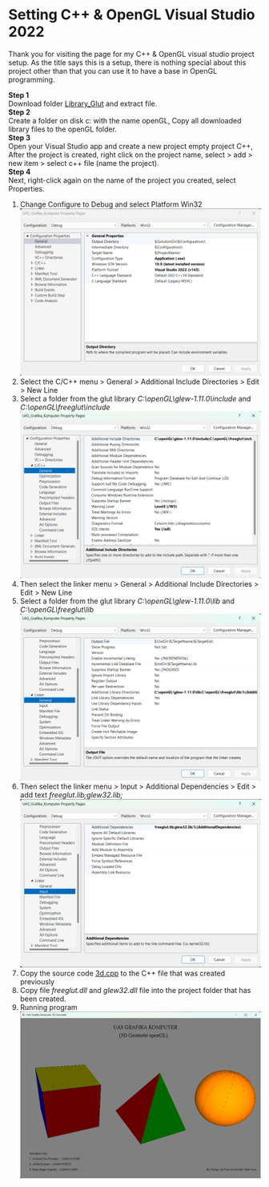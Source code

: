 # Setting C++ & OpenGL Visual Studio 2022
Thank you for visiting the page for my C++ & OpenGL visual studio project setup. As the title says this is a setup, there is nothing special about this project other than that you can use it to have a base in OpenGL programming.

**Step 1**<br/>
Download folder [Library_Glut](https://github.com/achmaddwiprasetyo/3D-Geometri-openGL/tree/main/Library_Glut) and extract file.<br/>
**Step 2**<br/>
Create a folder on disk c: with the name openGL, Copy all downloaded library files to the openGL folder.<br/>
**Step 3**<br/>
Open your Visual Studio app and create a new project empty project C++, After the project is created, right click on the project name, select > add > new item > select c++ file (name the project).<br/>
**Step 4**<br/>
Next, right-click again on the name of the project you created, select Properties.
1. Change Configure to Debug and select Platform Win32
   ![screenshot_35](https://github.com/achmaddwiprasetyo/3D-Geometri-openGL/blob/main/Screenshot%202024-07-26%20003023.png)
2. Select the C/C++ menu > General > Additional Include Directories > Edit > New Line
3. Select a folder from the glut library *C:\openGL\glew-1.11.0\include* and *C:\openGL\freeglut\include*
   ![screenshot_35](https://github.com/achmaddwiprasetyo/3D-Geometri-openGL/blob/main/Screenshot%202024-07-26%20005614.png)
4. Then select the linker menu > General > Additional Include Directories > Edit > New Line
5. Select a folder from the glut library *C:\openGL\glew-1.11.0\lib* and *C:\openGL\freeglut\lib*
   ![screenshot_35](https://github.com/achmaddwiprasetyo/3D-Geometri-openGL/blob/main/Screenshot%202024-07-26%20005630.png)
6. Then select the linker menu > Input > Additional Dependencies > Edit > add text *freeglut.lib;glew32.lib;*
   ![screenshot_35](https://github.com/achmaddwiprasetyo/3D-Geometri-openGL/blob/main/Screenshot%202024-07-26%20005641.png)
7. Copy the source code [3d.cpp](https://github.com/achmaddwiprasetyo/3D-Geometri-openGL/blob/main/UAS_Grafika_Komputer/UAS_Grafika_Komputer/3d.cpp) to the C++ file that was created previously
8. Copy file *freeglut.dll* and *glew32.dll* file into the project folder that has been created.
9. Running program
   ![screenshot_35](https://github.com/achmaddwiprasetyo/3D-Geometri-openGL/blob/main/Screenshot%202024-07-26%20010436.png)
